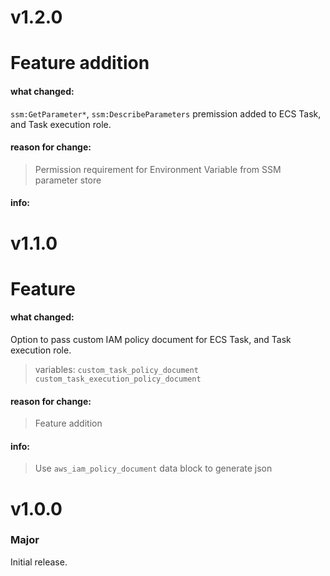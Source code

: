 # v1.2.0

# Feature addition

#### what changed:

`ssm:GetParameter*`, `ssm:DescribeParameters` premission added to ECS Task, and Task execution role.

#### reason for change:

> Permission requirement for Environment Variable from SSM parameter store

#### info:


# v1.1.0

# Feature

#### what changed:

Option to pass custom IAM policy document for ECS Task, and Task execution role.

> variables:
> `custom_task_policy_document`
> `custom_task_execution_policy_document`

#### reason for change:

> Feature addition

#### info:

> Use `aws_iam_policy_document` data block to generate json

# v1.0.0

### Major

Initial release.
